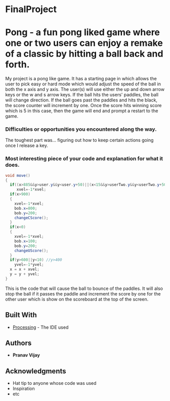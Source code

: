 # FinalProject
# Pong - a fun pong liked game where one or two users can enjoy a remake of a classic by hitting a ball back and forth.

   My project is a pong like game. It has a starting page in which allows the user to pick easy or hard mode which would adjust the speed of the ball in both the x axis and y axis. The user(s) will use either the up and down arrow keys or the w and s arrow keys. If the ball hits the users' paddles, the ball will change direction. If the ball goes past the paddles and hits the black, the score counter will increment by one. Once the score hits winning score which is 5 in this case, then the game will end and prompt a restart to the game.

### Difficulties or opportunities you encountered along the way.

The toughest part was... figuring out how to keep certain actions going once I release a key.

### Most interesting piece of your code and explanation for what it does.

```Java
void move()
{
  if((x>885&&y>user.y&&y<user.y+50)||(x<15&&y>userTwo.y&&y<userTwo.y+50)) //x>585
     xvel=-1*xvel;
  if(x>900)
  {
    xvel=-1*xvel;
    bob.x=800;
    bob.y=200;
    changeCScore();
  }
  if(x<0)
  {
    xvel=-1*xvel;
    bob.x=100;
    bob.y=200;
    changeUScore();
  }
  if(y>600||y<10) //y>400
    yvel=-1*yvel;
  x = x + xvel; 
  y = y + yvel;
}
```
This is the code that will cause the ball to bounce of the paddles. It will also stop the ball if it passes the paddle and increment the score by one for the other user which is show on the scoreboard at the top of the screen.
## Built With

* [Processing](https://processing.org/) - The IDE used

## Authors

* **Pranav Vijay** 

## Acknowledgments

* Hat tip to anyone whose code was used
* Inspiration
* etc
